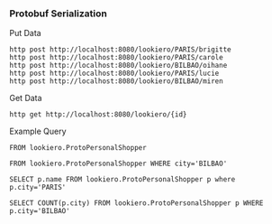 ### Protobuf Serialization

Put Data 

```shell script
http post http://localhost:8080/lookiero/PARIS/brigitte
http post http://localhost:8080/lookiero/PARIS/carole
http post http://localhost:8080/lookiero/BILBAO/oihane
http post http://localhost:8080/lookiero/PARIS/lucie
http post http://localhost:8080/lookiero/BILBAO/miren
```

Get Data
```shell script
http get http://localhost:8080/lookiero/{id}
```
Example Query
 
```text
FROM lookiero.ProtoPersonalShopper 

FROM lookiero.ProtoPersonalShopper WHERE city='BILBAO'

SELECT p.name FROM lookiero.ProtoPersonalShopper p where p.city='PARIS'

SELECT COUNT(p.city) FROM lookiero.ProtoPersonalShopper p WHERE p.city='BILBAO'
```

